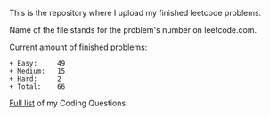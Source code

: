 This is the repository where I upload my finished leetcode problems. 

Name of the file stands for the problem's number on leetcode.com. 

Current amount of finished problems:

    + Easy:     49
    + Medium:   15
    + Hard:     2
    + Total:    66

<a target="_blank" href="https://docs.google.com/spreadsheets/d/1sjWb8iAzSOUcUilvH-azFQCuCVzCQZcnZi4WO_6xZXA/edit#gid=1656161033">Full list</a> of my Coding Questions.
